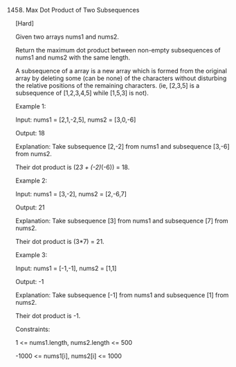 1458. Max Dot Product of Two Subsequences

[Hard]

Given two arrays nums1 and nums2.

Return the maximum dot product between non-empty subsequences of nums1 and nums2 with the same length.

A subsequence of a array is a new array which is formed from the original array by deleting some (can be none) of the characters without disturbing the relative positions of the remaining characters. (ie, [2,3,5] is a subsequence of [1,2,3,4,5] while [1,5,3] is not).

Example 1:

Input: nums1 = [2,1,-2,5], nums2 = [3,0,-6]

Output: 18

Explanation: Take subsequence [2,-2] from nums1 and subsequence [3,-6] from nums2.

Their dot product is (2*3 + (-2)*(-6)) = 18.

Example 2:

Input: nums1 = [3,-2], nums2 = [2,-6,7]

Output: 21

Explanation: Take subsequence [3] from nums1 and subsequence [7] from nums2.

Their dot product is (3*7) = 21.

Example 3:

Input: nums1 = [-1,-1], nums2 = [1,1]

Output: -1

Explanation: Take subsequence [-1] from nums1 and subsequence [1] from nums2.

Their dot product is -1.
 

Constraints:

1 <= nums1.length, nums2.length <= 500

-1000 <= nums1[i], nums2[i] <= 1000